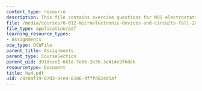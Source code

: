 ```yaml
---
content_type: resource
description: This file contains exercise questions for MOS electrostatics.
file: /media/courses/6-012-microelectronic-devices-and-circuits-fall-2005/c8c0af1907d30ce48186dfffd824d5af_hw4.pdf
file_type: application/pdf
learning_resource_types:
- Assignments
ocw_type: OCWFile
parent_title: Assignments
parent_type: CourseSection
parent_uid: 391dcce1-661d-7eb6-2e36-3e414e9f6dab
resourcetype: Document
title: hw4.pdf
uid: c8c0af19-07d3-0ce4-8186-dfffd824d5af
---
```

